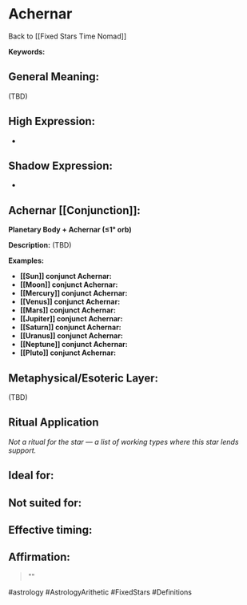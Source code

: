 # Achernar

Back to [[Fixed Stars Time Nomad]]

**Keywords:** 

## General Meaning:
(TBD)

## High Expression:
- 

## Shadow Expression:
- 

## Achernar [[Conjunction]]:

**Planetary Body + Achernar (≤1° orb)**

**Description:**
(TBD)

**Examples:**
- **[[Sun]] conjunct Achernar:** 
- **[[Moon]] conjunct Achernar:** 
- **[[Mercury]] conjunct Achernar:** 
- **[[Venus]] conjunct Achernar:** 
- **[[Mars]] conjunct Achernar:** 
- **[[Jupiter]] conjunct Achernar:** 
- **[[Saturn]] conjunct Achernar:** 
- **[[Uranus]] conjunct Achernar:** 
- **[[Neptune]] conjunct Achernar:** 
- **[[Pluto]] conjunct Achernar:** 

## Metaphysical/Esoteric Layer:
(TBD)

## Ritual Application
*Not a ritual for the star — a list of working types where this star lends support.*

**Ideal for:**
- 
**Not suited for:**
- 
**Effective timing:**
- 

## Affirmation:

> ""

#astrology #AstrologyArithetic #FixedStars #Definitions
